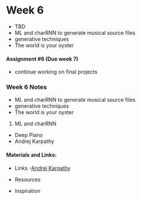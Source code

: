 # Week 6
- TBD
- ML and charRNN to generate musical source files
- generative techniques
- The world is your oyster

#### Assignment #6 (Due week 7)
- continue working on final projects

### Week 6 Notes

- ML and charRNN to generate musical source files
- generative techniques
- The world is your oyster

1. ML and charRNN
  - Deep Piano
  - Andrej Karpathy

#### Materials and Links:

  - Links
    -[Andrej Karpathy](http://karpathy.github.io/)
  - Resources

  - Inspiration 
